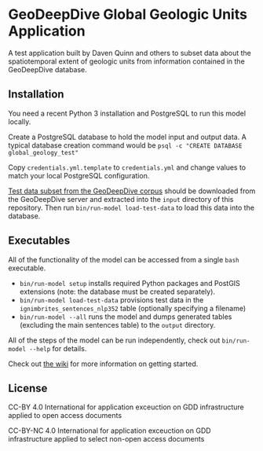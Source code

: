 # GeoDeepDive Global Geologic Units Application

A test application built by Daven Quinn and others
to subset data about the spatiotemporal extent of geologic units
from information contained in the GeoDeepDive database.

## Installation

You need a recent Python 3 installation and PostgreSQL to run this model locally.

Create a PostgreSQL database to hold the model input and output data.
A typical database creation command would be `psql -c "CREATE DATABASE global_geology_test"`

Copy `credentials.yml.template` to `credentials.yml` and change values to match
your local PostgreSQL configuration.

[Test data subset from the GeoDeepDive corpus](http://geodeepdive.org/dev_subsets/interval_location_signals_partial_sample.zip)
should be downloaded from the GeoDeepDive server and extracted into the
`input` directory of this repository. Then run
`bin/run-model load-test-data` to load this data into the database.



## Executables

All of the functionality of the model can be accessed from a single
`bash` executable.

- `bin/run-model setup` installs required Python packages and
  PostGIS extensions (note: the database must be created separately).
- `bin/run-model load-test-data` provisions test data in the
  `ignimbrites_sentences_nlp352` table (optionally specifying a filename)
- `bin/run-model --all` runs the model and dumps generated tables (excluding the
  main sentences table) to the `output` directory.

All of the steps of the model can be run independently, check out
`bin/run-model --help` for details.


Check out [the wiki](https://github.com/UW-Deepdive-Infrastructure/app-template/wiki) for more information on getting started.

## License
CC-BY 4.0 International for application exceuction on GDD infrastructure applied to open access documents 

CC-BY-NC 4.0 International for application exceuction on GDD infrastructure applied to select non-open access documents 
